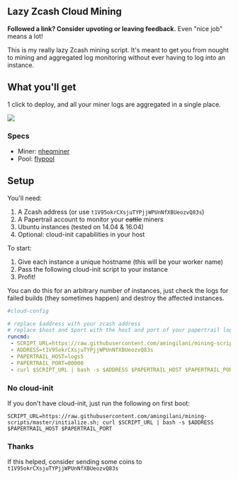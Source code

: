 Lazy Zcash Cloud Mining
-----------------

**Followed a link? Consider upvoting or leaving feedback.** Even "nice job" means a lot!

This is my really lazy Zcash mining script. It's meant to get you from nought to
mining and aggregated log monitoring without ever having to log into an instance.

## What you'll get

1 click to deploy, and all your miner logs are aggregated in a single place.

![](https://i.imgur.com/DilzIkzr.png)

### Specs

* Miner: [nheqminer](https://github.com/nicehash/nheqminer)
* Pool: [flypool](https://zcash.flypool.org)

## Setup

You'll need:

1. A Zcash address (or use `t1V95okrCXsjuTYPjjWPUnNfXBUeozvQ83s`)
2. A Papertrail account to monitor your ~~cattle~~ miners
3. Ubuntu instances (tested on 14.04 & 16.04)
3. Optional: cloud-init capabilities in your host


To start:

1. Give each instance a unique hostname (this will be your worker name)
2. Pass the following cloud-init script to your instance
3. Profit!

You can do this for an arbitrary number of instances, just check the logs for failed builds (they sometimes happen) and destroy the affected instances.

```yaml
#cloud-config

# replace $address with your zcash address
# replace $host and $port with the host and port of your papertrail log destination
runcmd:
 - SCRIPT_URL=https://raw.githubusercontent.com/amingilani/mining-scripts/master/initialize.sh
 - ADDRESS=t1V95okrCXsjuTYPjjWPUnNfXBUeozvQ83s
 - PAPERTRAIL_HOST=logs5
 - PAPERTRAIL_PORT=00000
 - curl $SCRIPT_URL | bash -s $ADDRESS $PAPERTRAIL_HOST $PAPERTRAIL_PORT
```

### No cloud-init

If you don't have cloud-init, just run the following on first boot:

```
SCRIPT_URL=https://raw.githubusercontent.com/amingilani/mining-scripts/master/initialize.sh; curl $SCRIPT_URL | bash -s $ADDRESS $PAPERTRAIL_HOST $PAPERTRAIL_PORT
```


### Thanks

 If this helped, consider sending some coins to `t1V95okrCXsjuTYPjjWPUnNfXBUeozvQ83s`
